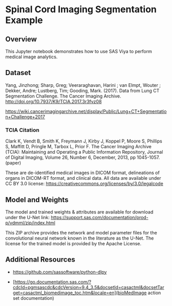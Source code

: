 # Spinal Cord Imaging Segmentation Example

## Overview

This Jupyter notebook demonstrates how to use SAS Viya to perform medical image
analytics.

## Dataset

Yang, Jinzhong; Sharp, Greg; Veeraraghavan, Harini ; van Elmpt, Wouter ; Dekker,
Andre; Lustberg, Tim; Gooding, Mark. (2017). Data from Lung CT Segmentation
Challenge. The Cancer Imaging Archive.
<http://doi.org/10.7937/K9/TCIA.2017.3r3fvz08>

<https://wiki.cancerimagingarchive.net/display/Public/Lung+CT+Segmentation+Challenge+2017>

### TCIA Citation

Clark K, Vendt B, Smith K, Freymann J, Kirby J, Koppel P, Moore S, Phillips S,
Maffitt D, Pringle M, Tarbox L, Prior F. The Cancer Imaging Archive (TCIA):
Maintaining and Operating a Public Information Repository, Journal of Digital
Imaging, Volume 26, Number 6, December, 2013, pp 1045-1057. (paper)

These are de-identified medical images in DICOM format, delineations of organs
in DICOM-RT format, and clinical data. All data are available under CC BY 3.0
license: <https://creativecommons.org/licenses/by/3.0/legalcode>

## Model and Weights

The model and trained weights & attributes are available for download under the
U-Net link: <https://support.sas.com/documentation/prod-p/vdmml/zip/index.html>

This ZIP archive provides the network and model parameter files for the
convolutional neural network known in the literature as the U-Net. The license
for the trained model is provided by the Apache License.

## Additional Resources

- <https://github.com/sassoftware/python-dlpy>

- [https://go.documentation.sas.com/?cdcId=pgmsascdc&cdcVersion=9.4_3.5&docsetId=casactml&docsetTarget=casactml_biomedimage_toc.htm&locale=en](bioMedImage
  action set documentation)
